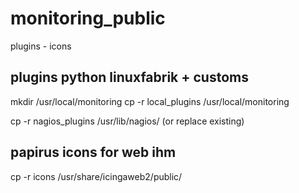# monitoring_public
plugins - icons 

## plugins python linuxfabrik + customs
mkdir /usr/local/monitoring
cp -r local_plugins /usr/local/monitoring

cp -r nagios_plugins /usr/lib/nagios/ (or replace existing)

## papirus icons for web ihm
cp -r icons /usr/share/icingaweb2/public/
